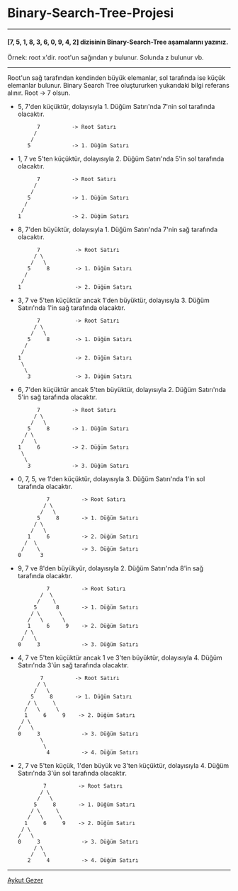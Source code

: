 # Binary-Search-Tree-Projesi

---
#### [7, 5, 1, 8, 3, 6, 0, 9, 4, 2] dizisinin Binary-Search-Tree aşamalarını yazınız.
Örnek: root x'dir. root'un sağından y bulunur. Solunda z bulunur vb.

---

Root'un sağ tarafından kendinden büyük elemanlar, sol tarafında ise küçük elemanlar bulunur.
Binary Search Tree oluştururken yukarıdaki bilgi referans alınır.
Root -> 7 olsun.

- 5, 7'den küçüktür, dolayısıyla 1. Düğüm Satırı'nda 7'nin sol tarafında olacaktır.

            7          -> Root Satırı
           /
          /
         5             -> 1. Düğüm Satırı
         
- 1, 7 ve 5'ten küçüktür, dolayısıyla 2. Düğüm Satırı'nda 5'in sol tarafında olacaktır.

            7          -> Root Satırı
           /
          /
         5             -> 1. Düğüm Satırı
        /
       /
      1                -> 2. Düğüm Satırı
      
- 8, 7'den büyüktür, dolayısıyla 1. Düğüm Satırı'nda 7'nin sağ tarafında olacaktır.

            7           -> Root Satırı
           / \
          /   \
         5     8        -> 1. Düğüm Satırı
        /
       /
      1                 -> 2. Düğüm Satırı
      
- 3, 7 ve 5'ten küçüktür ancak 1'den büyüktür, dolayısıyla 3. Düğüm Satırı'nda 1'in sağ tarafında olacaktır.

            7           -> Root Satırı
           / \
          /   \
         5     8        -> 1. Düğüm Satırı
        /
       /
      1                 -> 2. Düğüm Satırı
       \
        \
         3              -> 3. Düğüm Satırı
         
- 6, 7'den küçüktür ancak 5'ten büyüktür, dolayısıyla 2. Düğüm Satırı'nda 5'in sağ tarafında olacaktır.

            7          -> Root Satırı
           / \
          /   \
         5     8       -> 1. Düğüm Satırı
        / \
       /   \
      1     6          -> 2. Düğüm Satırı
       \
        \
         3             -> 3. Düğüm Satırı
         
- 0, 7, 5, ve 1'den küçüktür, dolayısıyla 3. Düğüm Satırı'nda 1'in sol tarafında olacaktır.

               7          -> Root Satırı
              / \
             /   \
            5     8       -> 1. Düğüm Satırı
           / \
          /   \
         1     6          -> 2. Düğüm Satırı
        /  \
       /    \             -> 3. Düğüm Satırı
      0      3
      
- 9, 7 ve 8'den büyükyür, dolayısıyla 2. Düğüm Satırı'nda 8'in sağ tarafında olacaktır.

               7          -> Root Satırı
             /  \
            /    \
           5      8       -> 1. Düğüm Satırı
          / \      \
         /   \      \
         1     6     9    -> 2. Düğüm Satırı
        / \
       /   \
      0     3             -> 3. Düğüm Satırı
   
- 4, 7 ve 5'ten küçüktür ancak 1 ve 3'ten büyüktür, dolayısıyla 4. Düğüm Satırı'nda 3'ün sağ tarafında olacaktır.

             7          -> Root Satırı
            / \
           /   \
          5     8       -> 1. Düğüm Satırı
         / \     \
        /   \     \
        1     6     9    -> 2. Düğüm Satırı
       / \
      /   \
      0     3             -> 3. Düğüm Satırı
             \
              \
               4          -> 4. Düğüm Satırı
            
- 2, 7 ve 5'ten küçük, 1'den büyük ve 3'ten küçüktür, dolayısıyla 4. Düğüm Satırı'nda 3'ün sol tarafında olacaktır.

              7          -> Root Satırı
             / \
            /   \
           5     8       -> 1. Düğüm Satırı
          / \     \
         /   \     \
        1     6     9    -> 2. Düğüm Satırı
       / \
      /   \
      0     3             -> 3. Düğüm Satırı
           / \
          /   \
         2     4          -> 4. Düğüm Satırı
---
[Aykut Gezer](https://github.com/AykutGezer/Binary-Search-Tree-Projesi)
